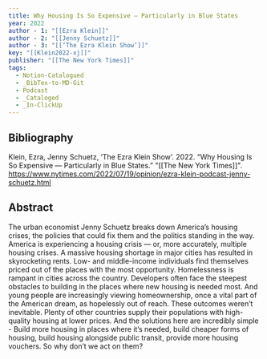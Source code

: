 ```yaml
---
title: Why Housing Is So Expensive — Particularly in Blue States
year: 2022
author - 1: "[[Ezra Klein]]"
author - 2: "[[Jenny Schuetz]]"
author - 3: "[[‘The Ezra Klein Show’]]"
key: "[[Klein2022-xj]]"
publisher: "[[The New York Times]]"
tags:
  - Notion-Catalogued
  - _BibTex-to-MD-Git
  - Podcast
  - _Cataloged
  - _In-ClickUp
---
```


## Bibliography
Klein, Ezra, Jenny Schuetz, ‘The Ezra Klein Show’. 2022. “Why Housing Is So Expensive — Particularly in Blue States.” "[[The New York Times]]". https://www.nytimes.com/2022/07/19/opinion/ezra-klein-podcast-jenny-schuetz.html

## Abstract
The urban economist Jenny Schuetz breaks down America’s housing crises, the policies that could fix them and the politics standing in the way. America is experiencing a housing crisis — or, more accurately, multiple housing crises. A massive housing shortage in major cities has resulted in skyrocketing rents. Low- and middle-income individuals find themselves priced out of the places with the most opportunity. Homelessness is rampant in cities across the country. Developers often face the steepest obstacles to building in the places where new housing is needed most. And young people are increasingly viewing homeownership, once a vital part of the American dream, as hopelessly out of reach. These outcomes weren’t inevitable. Plenty of other countries supply their populations with high-quality housing at lower prices. And the solutions here are incredibly simple -  Build more housing in places where it’s needed, build cheaper forms of housing, build housing alongside public transit, provide more housing vouchers. So why don’t we act on them?